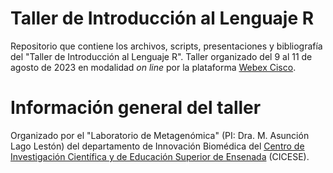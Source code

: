 # Taller de Introducción al Lenguaje R

Repositorio que contiene los archivos, scripts, presentaciones y bibliografía del "Taller de Introducción al Lenguaje R". 
Taller organizado del 9 al 11 de agosto de 2023 en modalidad _on line_ por la plataforma [Webex Cisco](https://www.webex.com/es/downloads.html).

# Información general del taller
Organizado por el "Laboratorio de Metagenómica" (PI: Dra. M. Asunción Lago Lestón) del departamento de Innovación Biomédica del [Centro de Investigación Científica y de Educación Superior de Ensenada](https://www.cicese.edu.mx/) (CICESE).

